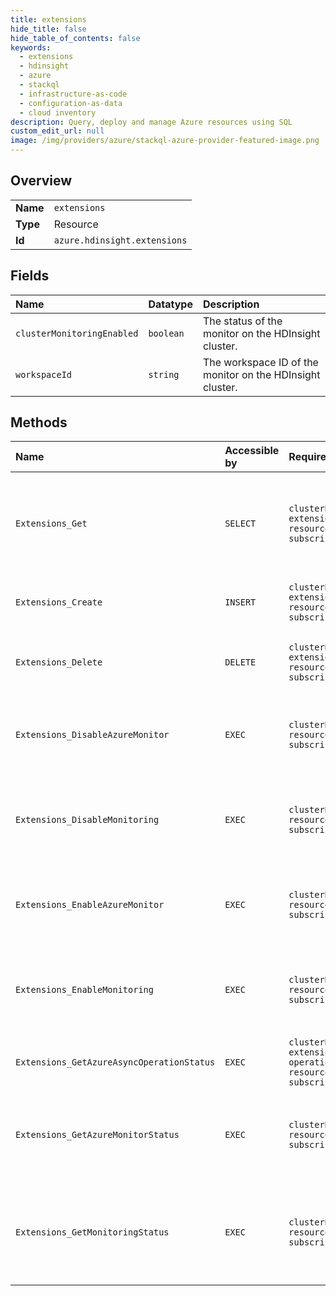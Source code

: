 ```yaml
---
title: extensions
hide_title: false
hide_table_of_contents: false
keywords:
  - extensions
  - hdinsight
  - azure    
  - stackql
  - infrastructure-as-code
  - configuration-as-data
  - cloud inventory
description: Query, deploy and manage Azure resources using SQL
custom_edit_url: null
image: /img/providers/azure/stackql-azure-provider-featured-image.png
---
```

  
    

## Overview
<table><tbody>
<tr><td><b>Name</b></td><td><code>extensions</code></td></tr>
<tr><td><b>Type</b></td><td>Resource</td></tr>
<tr><td><b>Id</b></td><td><code>azure.hdinsight.extensions</code></td></tr>
</tbody></table>

## Fields
| Name | Datatype | Description |
|:-----|:---------|:------------|
| `clusterMonitoringEnabled` | `boolean` | The status of the monitor on the HDInsight cluster. |
| `workspaceId` | `string` | The workspace ID of the monitor on the HDInsight cluster. |
## Methods
| Name | Accessible by | Required Params | Description |
|:-----|:--------------|:----------------|:------------|
| `Extensions_Get` | `SELECT` | `clusterName, extensionName, resourceGroupName, subscriptionId` | Gets the extension properties for the specified HDInsight cluster extension. |
| `Extensions_Create` | `INSERT` | `clusterName, extensionName, resourceGroupName, subscriptionId` | Creates an HDInsight cluster extension. |
| `Extensions_Delete` | `DELETE` | `clusterName, extensionName, resourceGroupName, subscriptionId` | Deletes the specified extension for HDInsight cluster. |
| `Extensions_DisableAzureMonitor` | `EXEC` | `clusterName, resourceGroupName, subscriptionId` | Disables the Azure Monitor on the HDInsight cluster. |
| `Extensions_DisableMonitoring` | `EXEC` | `clusterName, resourceGroupName, subscriptionId` | Disables the Operations Management Suite (OMS) on the HDInsight cluster. |
| `Extensions_EnableAzureMonitor` | `EXEC` | `clusterName, resourceGroupName, subscriptionId` | Enables the Azure Monitor on the HDInsight cluster. |
| `Extensions_EnableMonitoring` | `EXEC` | `clusterName, resourceGroupName, subscriptionId` | Enables the Operations Management Suite (OMS) on the HDInsight cluster. |
| `Extensions_GetAzureAsyncOperationStatus` | `EXEC` | `clusterName, extensionName, operationId, resourceGroupName, subscriptionId` | Gets the async operation status. |
| `Extensions_GetAzureMonitorStatus` | `EXEC` | `clusterName, resourceGroupName, subscriptionId` | Gets the status of Azure Monitor on the HDInsight cluster. |
| `Extensions_GetMonitoringStatus` | `EXEC` | `clusterName, resourceGroupName, subscriptionId` | Gets the status of Operations Management Suite (OMS) on the HDInsight cluster. |
